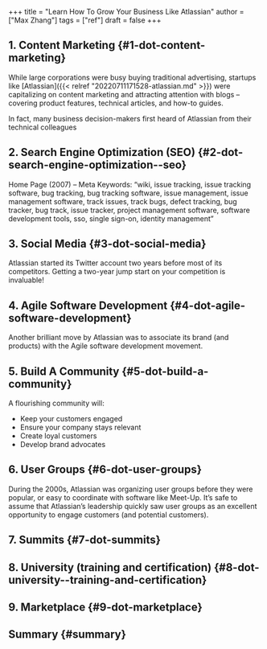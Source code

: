 +++
title = "Learn How To Grow Your Business Like Atlassian"
author = ["Max Zhang"]
tags = ["ref"]
draft = false
+++

## 1. Content Marketing {#1-dot-content-marketing}

While large corporations were busy buying traditional advertising, startups like [Atlassian]({{< relref "20220711171528-atlassian.md" >}}) were capitalizing on content marketing and attracting attention with blogs – covering product features, technical articles, and how-to guides.

In fact, many business decision-makers first heard of Atlassian from their technical colleagues


## 2. Search Engine Optimization (SEO) {#2-dot-search-engine-optimization--seo}

Home Page (2007) – Meta Keywords: “wiki, issue tracking, issue tracking software, bug tracking, bug tracking software, issue management, issue management software, track issues, track bugs, defect tracking, bug tracker, bug track, issue tracker, project management software, software development tools, sso, single sign-on, identity management”


## 3. Social Media {#3-dot-social-media}

Atlassian started its Twitter account two years before most of its competitors. Getting a two-year jump start on your competition is invaluable!


## 4. Agile Software Development {#4-dot-agile-software-development}

Another brilliant move by Atlassian was to associate its brand (and products) with the Agile software development movement.


## 5. Build A Community {#5-dot-build-a-community}

A flourishing community will:

-   Keep your customers engaged
-   Ensure your company stays relevant
-   Create loyal customers
-   Develop brand advocates


## 6. User Groups {#6-dot-user-groups}

During the 2000s, Atlassian was organizing user groups before they were popular, or easy to coordinate with software like Meet-Up. It’s safe to assume that Atlassian’s leadership quickly saw user groups as an excellent opportunity to engage customers (and potential customers).


## 7. Summits {#7-dot-summits}


## 8. University (training and certification) {#8-dot-university--training-and-certification}


## 9. Marketplace {#9-dot-marketplace}


## Summary {#summary}
